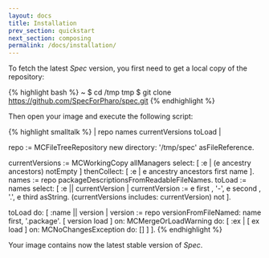 ```yaml
---
layout: docs
title: Installation
prev_section: quickstart
next_section: composing
permalink: /docs/installation/
---
```


To fetch the latest *Spec* version, you first need to get a local copy of the repository:

{% highlight bash %}
~ $ cd /tmp
tmp $ git clone https://github.com/SpecForPharo/spec.git
{% endhighlight %}

Then open your image and execute the following script:

{% highlight smalltalk %}
| repo names currentVersions toLoad |

repo := MCFileTreeRepository new directory: '/tmp/spec' asFileReference.

currentVersions := MCWorkingCopy allManagers
	select: [ :e | (e ancestry ancestors) notEmpty ]
	thenCollect: [ :e | e ancestry ancestors first name ].
names := repo packageDescriptionsFromReadableFileNames.
toLoad := names select: [ :e || currentVersion | 
	currentVersion := e first , '-', e second , '.', e third asString.
	(currentVersions includes: currentVersion) not ].

toLoad do: [ :name || version |
	version := repo versionFromFileNamed: name first, '.package'.
	[ version load ]
		on: MCMergeOrLoadWarning
		do: [ :ex | [ ex load  ] on: MCNoChangesException do: [] ] ].
{% endhighlight %}

Your image contains now the latest stable version of *Spec*.